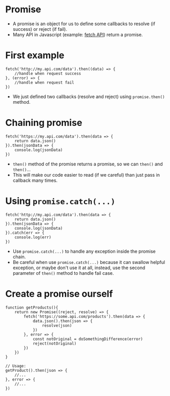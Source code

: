 # Promise

* A promise is an object for us to define some callbacks to resolve (if success) or reject (if fail).
* Many API in Javascript (example: [fetch API](https://github.com/github/fetch)) return a promise.

# First example
````
fetch('http://my.api.com/data').then((data) => {
    //handle when request success
}, (error) => {
    //handle when request fail
})
````
* We just defined two callbacks (resolve and reject) using `promise.then()` method.

# Chaining promise
````
fetch('https://my.api.com/data').then(data => {
    return data.json()
}).then(jsonData => {
    console.log(jsonData)
})
````
* `then()` method of the promise returns a promise, so we can `then()` and `then()`...
* This will make our code easier to read (if we careful) than just pass in callback many times.

# Using `promise.catch(...)`
````
fetch('http://my.api.com/data').then(data => {
    return data.json()
}).then(jsonData => {
    console.log(jsonData)
}).catch(err => {
    console.log(err)
})
````
* Use `promise.catch(...)` to handle any exception inside the promise chain.
* Be careful when use `promise.catch(...)` because it can swallow helpful exception, or maybe don't use it at all, instead, use the second parameter of `then()` method to handle fail case.

# Create a promise ourself
````
function getProducts(){
    return new Promise((reject, resolve) => {
        fetch('https://some.api.com/products').then(data => {
            data.json().then(json => {
                resolve(json)
            })
        }, error => {
            const notOriginal = doSomethingDifference(error)
            reject(notOriginal)
        })
    })
}

// Usage:
getProduct().then(json => {
    //...
}, error => {
    //...
})
````






